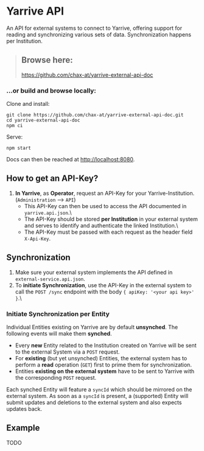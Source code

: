 # Yarrive API

An API for external systems to connect to Yarrive, offering support for reading and synchronizing various sets of data.
Synchronization happens per Institution.

> ## Browse here:
> https://github.com/chax-at/yarrive-external-api-doc


### ...or build and browse locally:
Clone and install:
```
git clone https://github.com/chax-at/yarrive-external-api-doc.git
cd yarrive-external-api-doc
npm ci
```

Serve:
```
npm start
```

Docs can then be reached at [http://localhost:8080](http://localhost:8080).

## How to get an API-Key?
1. **In Yarrive**, as **Operator**, request an API-Key for your Yarrive-Institution. (`Administration` --> `API`)
    * This API-Key can then be used to access the API documented in `yarrive.api.json`.\
    * The API-Key should be stored **per Institution** in your external system and serves to identify and authenticate the linked Institution.\
    * The API-Key must be passed with each request as the header field `X-Api-Key`.

## Synchronization
1. Make sure your external system implements the API defined in `external-service.api.json`.
1. To **initiate Synchronization**, use the API-Key in the external system to call the `POST /sync` endpoint with the body `{ apiKey: '<your api key>' }`.\

### Initiate Synchronization per Entity
Individual Entities existing on Yarrive are by default **unsynched**. The following events will make them **synched**.
* Every **new** Entity related to the Institution created on Yarrive will be sent to the external System via a `POST` request.
* For **existing** (but yet unsynched) Entities, the external system has to perform a **read** operation (`GET`) first to prime them for synchronization.
* Entities **existing on the external system** have to be sent to Yarrive with the corresponding `POST` request.


Each synched Entity will feature a `syncId` which should be mirrored on the external system.
As soon as a `syncId` is present, a (supported) Entity will submit updates and deletions to the external system and also expects updates back.

## Example

TODO